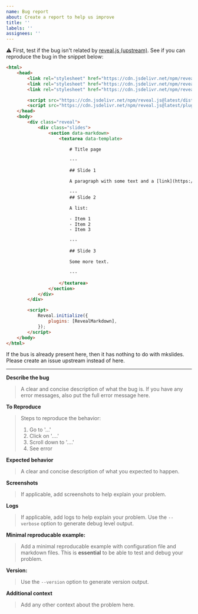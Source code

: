 ```yaml
---
name: Bug report
about: Create a report to help us improve
title: ''
labels: ''
assignees: ''
---
```


:warning: First, test if the bug isn't related by [reveal.js (upstream)](https://github.com/hakimel/reveal.js/). See if you can reproduce the bug in the snippet below:

```html
<html>
    <head>
        <link rel="stylesheet" href="https://cdn.jsdelivr.net/npm/reveal.js@latest/dist/reset.min.css" />
        <link rel="stylesheet" href="https://cdn.jsdelivr.net/npm/reveal.js@latest/dist/reveal.min.css " />
        <link rel="stylesheet" href="https://cdn.jsdelivr.net/npm/reveal.js@latest/dist/theme/white.min.css" />

        <script src="https://cdn.jsdelivr.net/npm/reveal.js@latest/dist/reveal.min.js"></script>
        <script src="https://cdn.jsdelivr.net/npm/reveal.js@latest/plugin/markdown/markdown.min.js"></script>
    </head>
    <body>
        <div class="reveal">
            <div class="slides">
                <section data-markdown>
                    <textarea data-template>

                        # Title page

                        ---

                        ## Slide 1

                        A paragraph with some text and a [link](https://google.com).

                        ---
                        ## Slide 2

                        A list:

                        - Item 1
                        - Item 2
                        - Item 3

                        ---

                        ## Slide 3

                        Some more text.

                        ---

                    </textarea>
                </section>
            </div>
        </div>

        <script>
            Reveal.initialize({
                plugins: [RevealMarkdown],
            });
        </script>
    </body>
</html>
```

If the bus is already present here, then it has nothing to do with mkslides. Please create an issue upstream instead of here.

---

**Describe the bug**

> A clear and concise description of what the bug is. If you have any error messages, also put the full error message here.

**To Reproduce**

> Steps to reproduce the behavior:
> 1. Go to '...'
> 2. Click on '....'
> 3. Scroll down to '....'
> 4. See error

**Expected behavior**

> A clear and concise description of what you expected to happen.

**Screenshots**

> If applicable, add screenshots to help explain your problem.

**Logs**

> If applicable, add logs to help explain your problem. Use the `--verbose` option to generate debug level output.

**Minimal reproducable example:**

> Add a minimal reproducable example with configuration file and markdown files. This is **essential** to be able to test and debug your problem.

**Version:**

> Use the `--version` option to generate version output.

**Additional context**

> Add any other context about the problem here.
